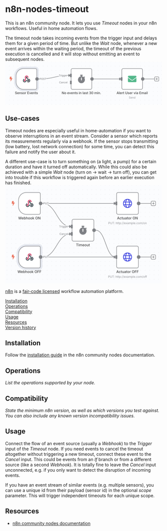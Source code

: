 # n8n-nodes-timeout

This is an n8n community node. It lets you use _Timeout_ nodes in your n8n workflows. Useful in home automation flows.

The timeout node takes incoming events from the trigger input and delays them for a given period of time. But unlike the
_Wait_ node, whenever a new event arrives within the waiting period, the timeout of the previous execution is cancelled
and it will stop without emitting an event to subsequent nodes.
![A workflow which uses a Timeout node to detect and alert about a sensor failure](./Sensor_Failure.png)

## Use-cases
Timeout nodes are especially useful in home-automation if you want to observe interruptions in an event stream.
Consider a sensor which reports its measurements regularly via a webhook. If the sensor stops transmitting (low battery,
lost network connection) for some time, you can detect this failure and notify the user about it.

A different use-case is to turn something on (a light, a pump) for a certain duration and have it turned off automatically.
While this could also be achieved with a simple _Wait_ node (turn on -> wait -> turn off), you can get into trouble if this
workflow is triggered again before an earlier execution has finished.
![A workflow which uses a Timout node to control auto-off of an actuator](./Actuator_TO.png)

[n8n](https://n8n.io/) is a [fair-code licensed](https://docs.n8n.io/reference/license/) workflow automation platform.

[Installation](#installation)  
[Operations](#operations)  
[Compatibility](#compatibility)  
[Usage](#usage)  <!-- delete if not using this section -->  
[Resources](#resources)  
[Version history](#version-history)  <!-- delete if not using this section -->  

## Installation

Follow the [installation guide](https://docs.n8n.io/integrations/community-nodes/installation/) in the n8n community nodes documentation.

## Operations

_List the operations supported by your node._

## Compatibility

_State the minimum n8n version, as well as which versions you test against. You can also include any known version incompatibility issues._

## Usage

Connect the flow of an event source (usually a _Webhook_) to the _Trigger_ input of the _Timeout_ node. If you need events
to cancel the timeout altogether without triggering a new timeout, connect these event to the _Cancel_ input. This could be
events from an _If_ branch or from a different source (like a second _Webhook_).
It is totally fine to leave the _Cancel_ input unconnected, e.g. if you only want to detect the disruption of incoming events.

If you have an event stream of similar events (e.g. multiple sensors), you can use a unique id from their payload (sensor id)
in the optional _scope_ parameter. This will trigger independent timeouts for each unique scope.

## Resources

* [n8n community nodes documentation](https://docs.n8n.io/integrations/#community-nodes)

